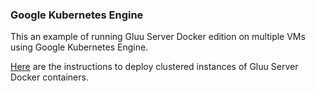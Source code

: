 ### Google Kubernetes Engine

This an example of running Gluu Server Docker edition on multiple VMs using Google Kubernetes Engine.

[Here](https://github.com/GluuFederation/gluu-docker/tree/3.1.5/examples/kubernetes/gke) are the instructions to deploy clustered instances of Gluu Server Docker containers.
